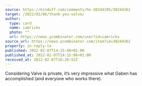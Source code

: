 ```yaml
---
source: https://kinduff.com/comments/hn-30244195/30244362
target: /2022/02/06/thank-you-valve/
author:
  type: card
  name: iamricks
  photo: ""
  url: https://news.ycombinator.com/user?id=iamricks
source_url: https://news.ycombinator.com/item?id=30244362
property: in-reply-to
published: 2022-02-07T14:15:06+01:00
published_at: 2022-02-07T14:15:06+01:00
received_at: 2022-02-07T16:26:52Z
---
```


Considering Valve is private, it’s very impressive what Gaben has accomplished (and everyone who works there).